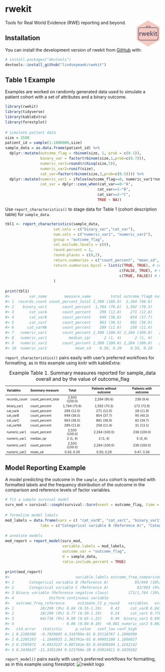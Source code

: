
<!-- README.md is generated from README.Rmd. Please edit that file -->

# rwekit

<!-- badges: start -->

<img style="float:right" width="15%" align = "right" alt="rwekit R package logo" src="https://github.com/lindseymaek/rwekit/blob/main/man/figures/logo.png">

<!-- badges: end -->

Tools for Real World Evidence (RWE) reporting and beyond.

## Installation

You can install the development version of rwekit from
[GitHub](https://github.com/) with:

``` r
# install.packages("devtools")
devtools::install_github("lindseymaek/rwekit")
```

## Table 1 Example

Examples are worked on randomly generated data used to simulate a
patient cohort with a set of attributes and a binary outcome.

``` r
library(rwekit)
library(tidyverse)
library(kableExtra)
library(forestplot)

# simulate patient data
size = 2500
patient_id = sample(1:1000000,size) 
sample_data = as.data.frame(patient_id) %>%
  dplyr::mutate(outcome_flag = rbinom(size, 1, prob = c(0.1)),
                binary_var = factor(rbinom(size,1,prob=c(0.7))),
                numeric_var1=round(rchisq(size,5)),
                numeric_var2=runif(size),
                cat_var=factor(rbinom(size,3,prob=c(0.5)))) %>%
  dplyr::mutate(numeric_var1 = ifelse(outcome_flag==0, numeric_var1*numeric_var2,numeric_var1),
                cat_var = dplyr::case_when(cat_var==0~"A",
                                          cat_var==1~"B",
                                          cat_var==2~"C",
                                          TRUE ~ NA))
```

Use `report_characteristics()` to stage data for Table 1 (cohort
description table) for `sample_data`.

``` r
tbl1 <- report_characteristics(sample_data,
                      cat.cols = c("binary_var","cat_var"),
                      num.cols = c("numeric_var1", "numeric_var2"),
                      group = "outcome_flag",
                      col.exclude.levels = c(0),
                      round.percent = 1,
                      round.places = c(0,2),
                      return.summaries = c("count_percent", "mean_sd", "median_iqr"),
                      return.summaries.bycol = list(c(TRUE, TRUE), # count_percent
                                                    c(FALSE, TRUE), # mean_sd
                                                    c(TRUE, FALSE)) # median_iqr
                      )

print(tbl1)
#>         var_name        measure_name         total outcome_flag0 outcome_flag1
#> 1  records_count count_percent_total 2,500 (100.0)  2,264 (90.6)     236 (9.4)
#> 2    binary_var1       count_percent  1,764 (70.6)  1,592 (70.3)    172 (72.9)
#> 3       cat_varA       count_percent    299 (12.0)    271 (12.0)     28 (11.9)
#> 4       cat_varB       count_percent    949 (38.0)    854 (37.7)     95 (40.3)
#> 5       cat_varC       count_percent    963 (38.5)    881 (38.9)     82 (34.7)
#> 6      cat_varNA       count_percent    289 (11.6)    258 (11.4)     31 (13.1)
#> 7   numeric_var1       count_percent 2,500 (100.0) 2,264 (100.0)   236 (100.0)
#> 8   numeric_var1          median_iqr      2 (1, 4)      2 (1, 4)      5 (3, 6)
#> 9   numeric_var2       count_percent 2,500 (100.0) 2,264 (100.0)   236 (100.0)
#> 10  numeric_var2             mean_sd    0.50, 0.29    0.50, 0.29    0.47, 0.30
```

`report_characteristics()` pairs easily with user’s preferred workflows
for formatting, as in this example using knitr with kableExtra:

<table class="table" style="font-size: 10px; margin-left: auto; margin-right: auto;">
<caption style="font-size: initial !important;">
Example Table 1. Summary measures reported for sample_data overall and
by the value of outcome_flag
</caption>
<thead>
<tr>
<th style="text-align:left;">
Variables
</th>
<th style="text-align:left;">
Summary measure
</th>
<th style="text-align:center;">
Total
</th>
<th style="text-align:center;">
Patients without outcome
</th>
<th style="text-align:center;">
Patients with outcome
</th>
</tr>
</thead>
<tbody>
<tr>
<td style="text-align:left;">
records_count
</td>
<td style="text-align:left;">
count_percent_total
</td>
<td style="text-align:center;">
2,500 (100.0)
</td>
<td style="text-align:center;">
2,264 (90.6)
</td>
<td style="text-align:center;">
236 (9.4)
</td>
</tr>
<tr>
<td style="text-align:left;">
binary_var1
</td>
<td style="text-align:left;">
count_percent
</td>
<td style="text-align:center;">
1,764 (70.6)
</td>
<td style="text-align:center;">
1,592 (70.3)
</td>
<td style="text-align:center;">
172 (72.9)
</td>
</tr>
<tr>
<td style="text-align:left;">
cat_varA
</td>
<td style="text-align:left;">
count_percent
</td>
<td style="text-align:center;">
299 (12.0)
</td>
<td style="text-align:center;">
271 (12.0)
</td>
<td style="text-align:center;">
28 (11.9)
</td>
</tr>
<tr>
<td style="text-align:left;">
cat_varB
</td>
<td style="text-align:left;">
count_percent
</td>
<td style="text-align:center;">
949 (38.0)
</td>
<td style="text-align:center;">
854 (37.7)
</td>
<td style="text-align:center;">
95 (40.3)
</td>
</tr>
<tr>
<td style="text-align:left;">
cat_varC
</td>
<td style="text-align:left;">
count_percent
</td>
<td style="text-align:center;">
963 (38.5)
</td>
<td style="text-align:center;">
881 (38.9)
</td>
<td style="text-align:center;">
82 (34.7)
</td>
</tr>
<tr>
<td style="text-align:left;">
cat_varNA
</td>
<td style="text-align:left;">
count_percent
</td>
<td style="text-align:center;">
289 (11.6)
</td>
<td style="text-align:center;">
258 (11.4)
</td>
<td style="text-align:center;">
31 (13.1)
</td>
</tr>
<tr>
<td style="text-align:left;">
numeric_var1
</td>
<td style="text-align:left;">
count_percent
</td>
<td style="text-align:center;">
2,500 (100.0)
</td>
<td style="text-align:center;">
2,264 (100.0)
</td>
<td style="text-align:center;">
236 (100.0)
</td>
</tr>
<tr>
<td style="text-align:left;">
numeric_var1
</td>
<td style="text-align:left;">
median_iqr
</td>
<td style="text-align:center;">
2 (1, 4)
</td>
<td style="text-align:center;">
2 (1, 4)
</td>
<td style="text-align:center;">
5 (3, 6)
</td>
</tr>
<tr>
<td style="text-align:left;">
numeric_var2
</td>
<td style="text-align:left;">
count_percent
</td>
<td style="text-align:center;">
2,500 (100.0)
</td>
<td style="text-align:center;">
2,264 (100.0)
</td>
<td style="text-align:center;">
236 (100.0)
</td>
</tr>
<tr>
<td style="text-align:left;">
numeric_var2
</td>
<td style="text-align:left;">
mean_sd
</td>
<td style="text-align:center;">
0.50, 0.29
</td>
<td style="text-align:center;">
0.50, 0.29
</td>
<td style="text-align:center;">
0.47, 0.30
</td>
</tr>
</tbody>
</table>

## Model Reporting Example

A model predicting the outcome in the `sample_data` cohort is reported
with formatted labels and the frequency distribution of the outcome in
the comparison and reference levels of factor variables.

``` r
# fit a sample survival model
surv_mod = survival::coxph(survival::Surv(event = outcome_flag, time = numeric_var1) ~ binary_var + cat_var + numeric_var2, data = sample_data)

# formalize model labels
mod_labels = data.frame(vars = c( "cat_varB", "cat_varC", "binary_var1", "numeric_var2"),
                labs = c("Categorical variable B (Reference A)", "Categorical variable C (Reference A)","Binary variable (Reference negative class)","Uniform continuous variable"))

# annotate models
mod_report = report_model(surv_mod, 
                          variable.labels = mod_labels,
                          outcome.var = "outcome_flag",
                          d = sample_data,
                          ratio.include.percent = TRUE) 

print(mod_report)
#>                              variable_labels outcome_freq_comparison
#> 1       Categorical variable B (Reference A)            95/949 (10%)
#> 2       Categorical variable C (Reference A)             82/963 (9%)
#> 3 Binary variable (Reference negative class)         172/1,764 (10%)
#> 4                Uniform continuous variable                       -
#>   outcome_freq_reference      estimate_CI p_round    variables   estimate
#> 1            28/299 (9%) 0.84 (0.55-1.29)    0.43     cat_varB 0.84324024
#> 2            28/299 (9%) 0.77 (0.50-1.19)    0.24     cat_varC 0.77019203
#> 3            64/736 (9%) 0.90 (0.65-1.22)    0.49  binary_var1 0.89539888
#> 4                      - 0.06 (0.04-0.10)  <0.001 numeric_var2 0.06327568
#>   std.error   statistic      p.value   conf_low conf_high
#> 1 0.2169308  -0.7859805 4.318789e-01 0.55118767 1.2900399
#> 2 0.2205193  -1.1840935 2.363761e-01 0.49991100 1.1866027
#> 3 0.1595872  -0.6923237 4.887341e-01 0.65490104 1.2242142
#> 4 0.2436637 -11.3281284 9.521760e-30 0.03924911 0.1020102
```

`report_model()` pairs easily with user’s preferred workflows for
formatting, as in this example using forestplot: ![rwekit
logo](https://github.com/lindseymaek/rwekit/blob/main/man/figures/forestplot_example.png)
